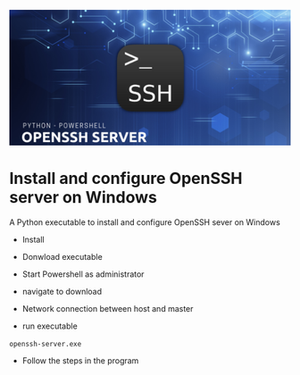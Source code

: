 <p align="center">
	<img alt="Logo" src="https://raw.githubusercontent.com/jebr/windows-scripts/main/images/banner-openssh-server.png">
</p>

# Install and configure OpenSSH server on Windows

A Python executable to install and configure OpenSSH sever on Windows
* Install 

* Donwload executable
* Start Powershell as administrator
* navigate to download
* Network connection between host and master  
* run executable 

``openssh-server.exe``

* Follow the steps in the program